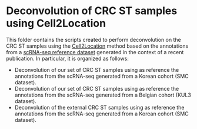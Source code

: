 # Deconvolution of CRC ST samples using Cell2Location

This folder contains the scripts created to perform deconvolution on the CRC ST samples using the [Cell2Location](https://www.nature.com/articles/s41587-021-01139-4) method based on the annotations from a [scRNA-seq reference dataset](https://www.nature.com/articles/s41588-020-0636-z) generated in the context of a recent publication. In particular, it is organized as follows:

* Deconvolution of our set of CRC ST samples using as reference the annotations from the scRNA-seq generated from a Korean cohort (SMC dataset). 
* Deconvolution of our set of CRC ST samples using as reference the annotations from the scRNA-seq generated from a Belgian cohort (KUL3 dataset). 
* Deconvolution of the external CRC ST samples using as reference the annotations from the scRNA-seq generated from a Korean cohort (SMC dataset). 




